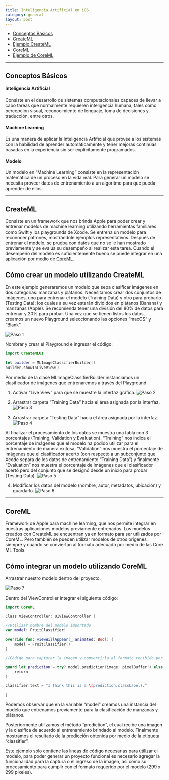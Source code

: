 ```yaml
---
title: Inteligencia Artificial en iOS
category: general
layout: post
---
```


- [Conceptos Básicos](#conceptos-básicos)
- [CreateML](#createml)
- [Ejemplo CreateML](#cómo-crear-un-modelo-utilizando-createml)
- [CoreML](#coreml)
- [Ejemplo de CoreML](#cómo-integrar-un-modelo-utilizando-coreml)

___

## Conceptos Básicos

#### Inteligencia Artificial
Consiste en el desarrollo de sistemas computacionales capaces de llevar a cabo tareas que normalmente requieren inteligencia humana; tales como percepción visual, reconocimiento de lenguaje, toma de decisiones y traducción, entre otros.

#### Machine Learning
Es una manera de aplicar la Inteligencia Artificial que provee a los sistemas con la habilidad de aprender automáticamente y tener mejoras continuas basadas en la experiencia sin ser explícitamente programados.

#### Modelo
Un modelo en “Machine Learning” consiste en la representación matemática de un proceso en la vida real. Para generar un modelo se necesita proveer datos de entrenamiento a un algoritmo para que pueda aprender de ellos.

___

## CreateML
Consiste en un framework que nos brinda Apple para poder crear y entrenar modelos de machine learning utilizando herramientas familiares como Swift y los playgrounds de Xcode.
Se entrena un modelo para reconocer patrones, mostrándole ejemplos representativos. Después de entrenar el modelo, se prueba con datos que no se le han mostrado previamente y se evalúa su desempeño al realizar esta tarea.
Cuando el desempeño del modelo es suficientemente bueno se puede integrar en una aplicación por medio de [CoreML](#coreml).

## Cómo crear un modelo utilizando CreateML
En este ejemplo generaremos un modelo que sepa clasificar imágenes en dos categorías: manzanas y plátanos.
Necesitamos crear dos conjuntos de imágenes, uno para entrenar el modelo (Training Data) y otro para probarlo (Testing Data); los cuales a su vez estarán divididos en plátanos (Banana) y manzanas (Apple). Se recomienda tener una división del 80% de datos para entrenar y 20% para probar.
Una vez que se tienen listos los datos, creamos un nuevo Playground seleccionando las opciones “macOS” y “Blank”.

![Paso 1](../assets/img/artificial-intelligence/step1.png)


Nombrar y crear el Playground e ingresar el código:

```swift
import CreateMLUI
 
let builder = MLImageClassifierBuilder()
builder.showInLiveView()
```

Por medio de la clase MLImageClassifierBuilder instanciamos un clasificador de imágenes que entrenaremos a través del Playground.

1. Activar “Live View” para que se muestre la interfaz gráfica.
![Paso 2](../assets/img/artificial-intelligence/step2.png)

2. Arrastrar carpeta “Training Data” hacia el área asignada por la interfaz.
![Paso 3](../assets/img/artificial-intelligence/step3.png)

3. Arrastrar carpeta “Testing Data” hacia el área asignada por la interfaz.
![Paso 4](../assets/img/artificial-intelligence/step4.png)

Al finalizar el procesamiento de los datos se muestra una tabla con 3 porcentajes (Training, Validation y Evaluation). “Training” nos indica el porcentaje de imágenes que el modelo ha podido utilizar para el entrenamiento de manera exitosa, “Validation” nos muestra el porcentaje de imágenes que el clasificador acertó (con respecto a un subconjunto que Xcode separa de los datos de entrenamiento “Training Data”) y finalmente “Evaluation” nos muestra el porcentaje de imágenes que el clasificador acertó pero del conjunto que se designó desde un inicio para probar (Testing Data).
![Paso 5](../assets/img/artificial-intelligence/step5.png)

4. Modificar los datos del modelo (nombre, autor, metadatos, ubicación) y guardarlo.
![Paso 6](../assets/img/artificial-intelligence/step6.png)
___

## CoreML

Framework de Apple para machine learning, que nos permite integrar en nuestras aplicaciones modelos previamente entrenados.
Los modelos creados con CreateML se encuentran ya en formato para ser utilizados por CoreML. Pero también se pueden utilizar modelos de otros orígenes, siempre y cuando se conviertan al formato adecuado por medio de las Core ML Tools.

## Cómo integrar un modelo utilizando CoreML

Arrastrar nuestro modelo dentro del proyecto.

![Paso 7](../assets/img/artificial-intelligence/step7.png)

Dentro del ViewController integrar el siguiente código:

```swift
import CoreML

Class ViewController: UIViewController {

//Utilizar nombre del modelo importado
var model: FruitClassifier!
 
override func viewWillAppear(_ animated: Bool) {
    model = FruitClassifier()
}

//Código para capturar la imagen y convertirla al formato recibido por el modelo

guard let prediction = try? model.prediction(image: pixelBuffer!) else {
    return
}

classifier.text = "I think this is a \(prediction.classLabel).”

}
```

Podemos observar que en la variable “model” creamos una instancia del modelo que entrenamos previamente para la clasificación de manzanas y plátanos.

Posteriormente utilizamos el método “prediction”, el cual recibe una imagen y la clasifica de acuerdo al entrenamiento brindado al modelo.
Finalmente mostramos el resultado de la predicción obtenida por medio de la etiqueta “classifier”.

Este ejemplo sólo contiene las líneas de código necesarias para utilizar el modelo, para poder generar un proyecto funcional es necesario agregar la funcionalidad para la captura o el ingreso de la imagen, así como su procesamiento para cumplir con el formato requerido por el modelo (299 x 299 pixeles).

